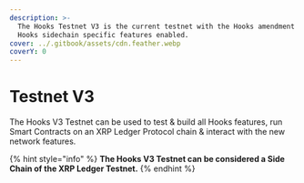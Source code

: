 ```yaml
---
description: >-
  The Hooks Testnet V3 is the current testnet with the Hooks amendment and other
  Hooks sidechain specific features enabled.
cover: ../.gitbook/assets/cdn.feather.webp
coverY: 0
---
```


# Testnet V3

The Hooks V3 Testnet can be used to test & build all Hooks features, run Smart Contracts on an XRP Ledger Protocol chain & interact with the new network features.

{% hint style="info" %}
**The Hooks V3 Testnet can be considered a Side Chain of the XRP Ledger Testnet.**
{% endhint %}


